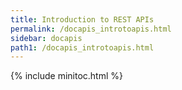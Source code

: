 ```yaml
---
title: Introduction to REST APIs
permalink: /docapis_introtoapis.html
sidebar: docapis
path1: /docapis_introtoapis.html
---
```


{% include minitoc.html %}
